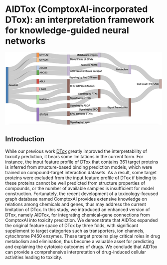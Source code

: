 # AIDTox (ComptoxAI-incorporated DTox): an interpretation framework for knowledge-guided neural networks

![AIDTox_showcase](plot/dasatinib.png) 

## Introduction 

While our previous work [DTox](https://github.com/yhao-compbio/DTox) greatly improved the interpretability of toxicity prediction, it bears some limitations in the current form. For instance, the input feature profile of DTox that contains 361 target proteins is inferred from structure-based binding prediction models, which were trained on compound-target interaction datasets. As a result, some target proteins were excluded from the input feature profile of DTox if binding to these proteins cannot be well predicted from structure properties of compounds, or the number of available samples is insufficient for model construction. Fortunately, the recent development of a toxicology-focused graph database named ComptoxAI provides extensive knowledge on relations among chemicals and genes, thus may address the current limitation of DTox. In this study, we introduced an enhanced version of DTox, namely AIDTox, for integrating chemical-gene connections from ComptoxAI into toxicity prediction. We demonstrate that AIDTox expanded the original feature space of DTox by three folds, with significant supplement to target categories such as transporters, ion channels, cytochrome P450 enzymes. These target proteins play critical roles in drug metabolism and elimination, thus become a valuable asset for predicting and explaining the cytotoxic outcomes of drugs. We conclude that AIDTox can provide a comprehensive interpretation of drug-induced cellular activities leading to toxicity. 
